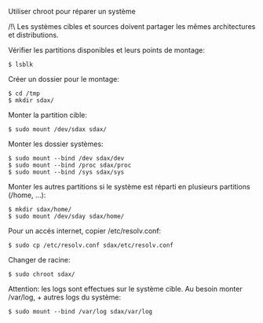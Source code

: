 Utiliser chroot pour réparer un système

/!\ Les systèmes cibles et sources doivent partager les mêmes architectures et distributions.

Vérifier les partitions disponibles et leurs points de montage:
    
    $ lsblk

Créer un dossier pour le montage:
    
    $ cd /tmp
    $ mkdir sdax/

Monter la partition cible:
    
    $ sudo mount /dev/sdax sdax/

Monter les dossier systèmes:

    $ sudo mount --bind /dev sdax/dev
    $ sudo mount --bind /proc sdax/proc
    $ sudo mount --bind /sys sdax/sys

Monter les autres partitions si le système est réparti en plusieurs partitions (/home, ...):
    
    $ mkdir sdax/home/
    $ sudo mount /dev/sday sdax/home/

Pour un accés internet, copier /etc/resolv.conf:
    
    $ sudo cp /etc/resolv.conf sdax/etc/resolv.conf

Changer de racine:
    
    $ sudo chroot sdax/

Attention: les logs sont effectues sur le système cible. Au besoin monter /var/log, + autres logs du système:
    
    $ sudo mount --bind /var/log sdax/var/log



